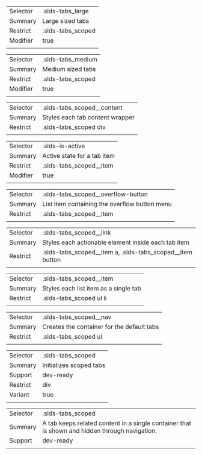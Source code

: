 
|  |  |
|-------|-------|
| Selector | .slds-tabs_large |
| Summary | Large sized tabs |
| Restrict | .slds-tabs_scoped |
| Modifier | true |
|  |  |


|  |  |
|-------|-------|
| Selector | .slds-tabs_medium |
| Summary | Medium sized tabs |
| Restrict | .slds-tabs_scoped |
| Modifier | true |
|  |  |


|  |  |
|-------|-------|
| Selector | .slds-tabs_scoped__content |
| Summary | Styles each tab content wrapper |
| Restrict | .slds-tabs_scoped div |
|  |  |


|  |  |
|-------|-------|
| Selector | .slds-is-active |
| Summary | Active state for a tab item |
| Restrict | .slds-tabs_scoped__item |
| Modifier | true |
|  |  |


|  |  |
|-------|-------|
| Selector | .slds-tabs_scoped__overflow-button |
| Summary | List item containing the overflow button menu |
| Restrict | .slds-tabs_scoped__item |
|  |  |


|  |  |
|-------|-------|
| Selector | .slds-tabs_scoped__link |
| Summary | Styles each actionable element inside each tab item |
| Restrict | .slds-tabs_scoped__item a, .slds-tabs_scoped__item button |
|  |  |


|  |  |
|-------|-------|
| Selector | .slds-tabs_scoped__item |
| Summary | Styles each list item as a single tab |
| Restrict | .slds-tabs_scoped ul li |
|  |  |


|  |  |
|-------|-------|
| Selector | .slds-tabs_scoped__nav |
| Summary | Creates the container for the default tabs |
| Restrict | .slds-tabs_scoped ul |
|  |  |


|  |  |
|-------|-------|
| Selector | .slds-tabs_scoped |
| Summary | Initializes scoped tabs |
| Support | dev-ready |
| Restrict | div |
| Variant | true |
|  |  |


|  |  |
|-------|-------|
| Selector | .slds-tabs_scoped |
| Summary | A tab keeps related content in a single container that is shown and hidden through navigation. |
| Support | dev-ready |
|  |  |

